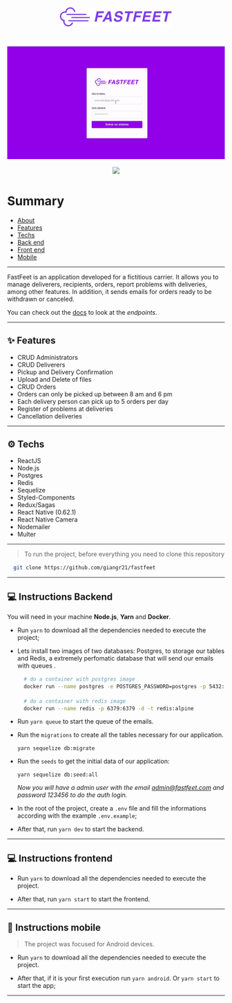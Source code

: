 
<h1 align="center">
  <p><img src='./img/logo.png' height="44"></p>
</h1>

<h1 align="center">
  <p align="center">
    <img src='./img/desktop.gif'>
    <img src="./img/mobile.gif" height="310">
  </p>
</h1>

# Summary
 - [About](#-fastfeet)
 - [Features](#-features)
 - [Techs](#-techs)
 - [Back end](#-instructions-backend)
 - [Front end](#-instructions-frontend)
 - [Mobile](#-instructions-mobile)

---
FastFeet is an application developed for a fictitious carrier. It allows you to manage deliverers, recipients, orders, report problems with deliveries, among other features. In addition, it sends emails for orders ready to be withdrawn or canceled.

You can check out the <a href="./backend/docs.md" rel="noopener noreferrer">docs</a> to look at the <i>endpoints</i>.

---

## ✨ Features

- CRUD Administrators
- CRUD Deliverers
 - Pickup and Delivery Confirmation
 - Upload and Delete of files
- CRUD Orders
 - Orders can only be picked up between 8 am and 6 pm
 - Each delivery person can pick up to 5 orders per day
- Register of problems at deliveries
- Cancellation deliveries

---

## ⚙ Techs

 - ReactJS
 - Node.js
 - Postgres
 - Redis
 - Sequelize
 - Styled-Components
 - Redux/Sagas
 - React Native (0.62.1)
 - React Native Camera
 - Nodemailer
 - Multer

---

> To run the project, before everything you need to clone this repository
```bash
  git clone https://github.com/giangr21/fastfeet
```

---

## 💻 Instructions Backend

You will need in your machine **Node.js**,  **Yarn** and **Docker**. 

 - Run `yarn` to download all the dependencies needed to execute the project;

 - Lets install two images of two databases: Postgres, to storage our tables and Redis, a extremely perfomatic database that will send our emails with queues .
    ```bash
      # do a container with postgres image
      docker run --name postgres -e POSTGRES_PASSWORD=postgres -p 5432:5432 -d postgres

      # do a container with redis image
      docker run --name redis -p 6379:6379 -d -t redis:alpine
    ```
 - Run `yarn queue` to start the queue of the emails.

 - Run the `migrations` to create all the tables necessary for our application.
	  ```
   yarn sequelize db:migrate
   ```

 - Run the `seeds` to get the initial data of our application:
   ```
   yarn sequelize db:seed:all
   ```
   *Now you will have a  admin user with the email admin@fastfeet.com and password 123456 to do the auth login.*

  - In the root of the project, create a `.env` file and fill the informations according with the example `.env.example`;

 - After that, run `yarn dev` to start the backend.

---

## 💻 Instructions frontend

 - Run `yarn` to download all the dependencies needed to execute the project.

 - After that, run `yarn start` to start the frontend.

---

## 📱 Instructions mobile
 > The project was focused for Android devices.
 
 - Run `yarn` to download all the dependencies needed to execute the project.

 - After that,  if it is your first execution run `yarn android`.  Or `yarn start` to start the app;

---
